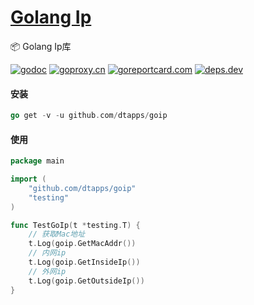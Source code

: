 <h1>
<a href="https://www.dtapp.net/">Golang Ip</a>
</h1>

📦 Golang Ip库

[comment]: <> (go)
[![godoc](https://pkg.go.dev/badge/github.com/dtapps/goip?status.svg)](https://pkg.go.dev/github.com/dtapps/goip)
[![goproxy.cn](https://goproxy.cn/stats/github.com/dtapps/goip/badges/download-count.svg)](https://goproxy.cn/stats/github.com/dtapps/goip)
[![goreportcard.com](https://goreportcard.com/badge/github.com/dtapps/goip	)](https://goreportcard.com/report/github.com/dtapps/goip)
[![deps.dev](https://img.shields.io/badge/deps-go-red.svg)](https://deps.dev/go/github.com%2Fdtapps%2Fgoip)

#### 安装

```go
go get -v -u github.com/dtapps/goip
```

#### 使用

```go
package main

import (
	"github.com/dtapps/goip"
	"testing"
)

func TestGoIp(t *testing.T) {
	// 获取Mac地址
	t.Log(goip.GetMacAddr())
	// 内网ip
	t.Log(goip.GetInsideIp())
	// 外网ip
	t.Log(goip.GetOutsideIp())
}

```